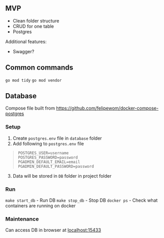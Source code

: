 


## MVP
- Clean folder structure
- CRUD for one table
- Postgres


Additional features:
- Swagger?




## Common commands 
`go mod tidy`
`go mod vendor`


## Database
Compose file built from https://github.com/felipewom/docker-compose-postgres

### Setup
1. Create `postgres.env` file in `database` folder
2. Add following to `postgres.env` file
>```ENV
>POSTGRES_USER=username
>POSTGRES_PASSWORD=password
>PGADMIN_DEFAULT_EMAIL=email
>PGADMIN_DEFAULT_PASSWORD=password
>```
3. Data will be stored in `DB` folder in project folder

### Run
`make start_db` - Run DB
`make stop_db` - Stop DB
`docker ps` - Check what containers are running on docker

### Maintenance
Can access DB in browser at [localhost:15433](localhost:15433)
